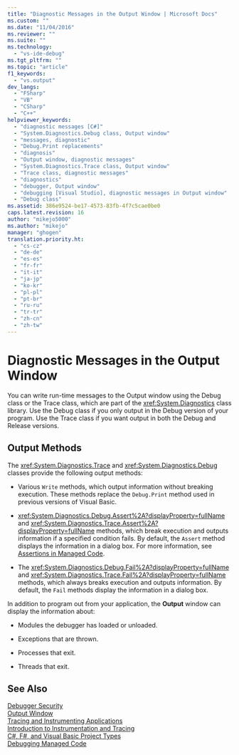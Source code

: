 ```yaml
---
title: "Diagnostic Messages in the Output Window | Microsoft Docs"
ms.custom: ""
ms.date: "11/04/2016"
ms.reviewer: ""
ms.suite: ""
ms.technology: 
  - "vs-ide-debug"
ms.tgt_pltfrm: ""
ms.topic: "article"
f1_keywords: 
  - "vs.output"
dev_langs: 
  - "FSharp"
  - "VB"
  - "CSharp"
  - "C++"
helpviewer_keywords: 
  - "diagnostic messages [C#]"
  - "System.Diagnostics.Debug class, Output window"
  - "messages, diagnostic"
  - "Debug.Print replacements"
  - "diagnosis"
  - "Output window, diagnostic messages"
  - "System.Diagnostics.Trace class, Output window"
  - "Trace class, diagnostic messages"
  - "diagnostics"
  - "debugger, Output window"
  - "debugging [Visual Studio], diagnostic messages in Output window"
  - "Debug class"
ms.assetid: 386e9524-be17-4573-83fb-4f7c5cae0be0
caps.latest.revision: 16
author: "mikejo5000"
ms.author: "mikejo"
manager: "ghogen"
translation.priority.ht: 
  - "cs-cz"
  - "de-de"
  - "es-es"
  - "fr-fr"
  - "it-it"
  - "ja-jp"
  - "ko-kr"
  - "pl-pl"
  - "pt-br"
  - "ru-ru"
  - "tr-tr"
  - "zh-cn"
  - "zh-tw"
---
```

# Diagnostic Messages in the Output Window
You can write run-time messages to the Output window using the Debug class or the Trace class, which are part of the <xref:System.Diagnostics> class library. Use the Debug class if you only output in the Debug version of your program. Use the Trace class if you want output in both the Debug and Release versions.  
  
## Output Methods  
 The <xref:System.Diagnostics.Trace> and <xref:System.Diagnostics.Debug> classes provide the following output methods:  
  
-   Various `Write` methods, which output information without breaking execution. These methods replace the `Debug.Print` method used in previous versions of Visual Basic.  
  
-   <xref:System.Diagnostics.Debug.Assert%2A?displayProperty=fullName> and <xref:System.Diagnostics.Trace.Assert%2A?displayProperty=fullName> methods, which break execution and outputs information if a specified condition fails. By default, the `Assert` method displays the information in a dialog box. For more information, see [Assertions in Managed Code](../debugger/assertions-in-managed-code.md).  
  
-   The <xref:System.Diagnostics.Debug.Fail%2A?displayProperty=fullName> and <xref:System.Diagnostics.Trace.Fail%2A?displayProperty=fullName> methods, which always breaks execution and outputs information. By default, the `Fail` methods display the information in a dialog box.  
  
 In addition to program out from your application, the **Output** window can display the information about:  
  
-   Modules the debugger has loaded or unloaded.  
  
-   Exceptions that are thrown.  
  
-   Processes that exit.  
  
-   Threads that exit.  
  
## See Also  
 [Debugger Security](../debugger/debugger-security.md)   
 [Output Window](../ide/reference/output-window.md)   
 [Tracing and Instrumenting Applications](../Topic/Tracing%20and%20Instrumenting%20Applications.md)   
 [Introduction to Instrumentation and Tracing](http://msdn.microsoft.com/en-us/e924e57c-33cf-4b0e-9e7f-a45d13e38f2c)   
 [C#, F#, and Visual Basic Project Types](../debugger/debugging-preparation-csharp-f-hash-and-visual-basic-project-types.md)   
 [Debugging Managed Code](../debugger/debugging-managed-code.md)